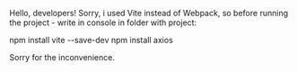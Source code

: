 Hello, developers!
Sorry, i used Vite instead of Webpack, so before running the project - write in console in folder with project:

npm install vite --save-dev
npm install axios

Sorry for the inconvenience.

